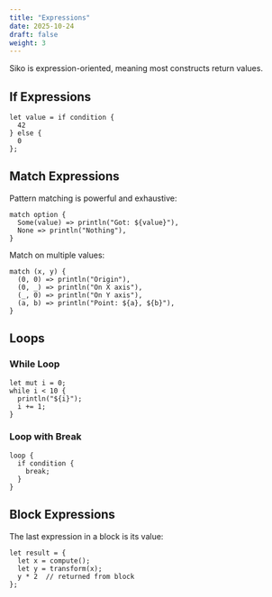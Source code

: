 ```yaml
---
title: "Expressions"
date: 2025-10-24
draft: false
weight: 3
---
```


Siko is expression-oriented, meaning most constructs return values.

## If Expressions

```siko
let value = if condition {
  42
} else {
  0
};
```

## Match Expressions

Pattern matching is powerful and exhaustive:

```siko
match option {
  Some(value) => println("Got: ${value}"),
  None => println("Nothing"),
}
```

Match on multiple values:

```siko
match (x, y) {
  (0, 0) => println("Origin"),
  (0, _) => println("On X axis"),
  (_, 0) => println("On Y axis"),
  (a, b) => println("Point: ${a}, ${b}"),
}
```

## Loops

### While Loop

```siko
let mut i = 0;
while i < 10 {
  println("${i}");
  i += 1;
}
```

### Loop with Break

```siko
loop {
  if condition {
    break;
  }
}
```

## Block Expressions

The last expression in a block is its value:

```siko
let result = {
  let x = compute();
  let y = transform(x);
  y * 2  // returned from block
};
```
